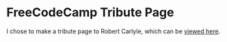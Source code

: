 # FreeCodeCamp Tribute Page

I chose to make a tribute page to Robert Carlyle, which can be [viewed here](https://blogscot.github.io/fcc-tribute-page/).
